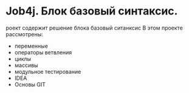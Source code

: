 # Job4j. Блок базовый синтаксис.
роект содержит решение блока базовый ситанксис
В этом проекте рассмотрены: 
- переменные
- операторы ветвления
- циклы
- массивы
- модульное тестирование
- IDEA
- Основы GIT